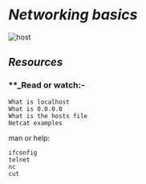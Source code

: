 # **_Networking basics_**



![host](https://user-images.githubusercontent.com/85587286/160661691-8edcf0c5-96fc-47ed-9fa3-972328bc683b.png)


## **_Resources_**

### **_Read or watch:-

    What is localhost
    What is 0.0.0.0
    What is the hosts file
    Netcat examples

man or help:

    ifconfig
    telnet
    nc
    cut
